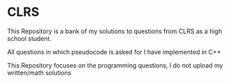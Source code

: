 # CLRS

This Repository is a bank of my solutions to questions from CLRS as a high school student.

All questions in which pseudocode is asked for I have implemented in C++

This Repository focuses on the programming questions, I do not upload my written/math solutions
